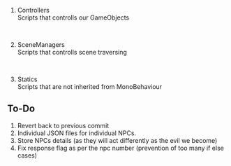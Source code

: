 1. Controllers<br>
Scripts that controlls our GameObjects
<br>

2. SceneManagers<br>
Scripts that controlls scene traversing
<br>

3. Statics <br>
Scripts that are not inherited from MonoBehaviour <br>


## To-Do<br>
1. Revert back to previous commit
2. Individual JSON files for individual NPCs. 
3. Store NPCs details (as they will act differently as the evil we become)
4. Fix response flag as per the npc number (prevention of too many if else cases)
